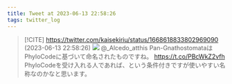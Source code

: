 ```yaml
---
title: Tweet at 2023-06-13 22:58:26
tags: twitter_log
---
```


> [!CITE] https://twitter.com/kaisekiriu/status/1668618833802969090 (2023-06-13 22:58:26)
> ![](https://twitter.com/kaisekiriu/status/1668618833802969090)
> @_Alcedo_atthis Pan-GnathostomataはPhyloCodeに基づいて命名されたものですね。
> https://t.co/PBcWkZ2vfh
> PhyloCodeを受け入れる人であれば、という条件付きですが使いやすい名称なのかなと思います。
